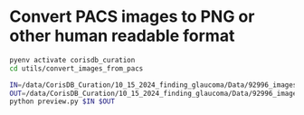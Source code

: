 # Convert PACS images to PNG or other human readable format
```bash
pyenv activate corisdb_curation
cd utils/convert_images_from_pacs
```

```bash
IN=/data/CorisDB_Curation/10_15_2024_finding_glaucoma/Data/92996_images/raw
OUT=/data/CorisDB_Curation/10_15_2024_finding_glaucoma/Data/92996_images/pngs_or_other
python preview.py $IN $OUT
```

